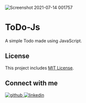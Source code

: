 ![Screenshot 2021-07-14 001757](https://user-images.githubusercontent.com/73248007/125508214-53540bee-5d04-4967-88d0-5e963a2a0309.png)

# ToDo-Js
A simple Todo made using JavaScript.

## License
This project includes [MIT License](/LICENSE).

## Connect with me
<a href="https://github.com/jatiinyadav" target="_blank">
<img src=https://img.shields.io/badge/github-%2324292e.svg?&style=for-the-badge&logo=github&logoColor=white alt=github style="margin-bottom: 5px;" />
</a>
<a href="https://www.linkedin.com/in/jatiinyadav/" target="_blank">
<img src=https://img.shields.io/badge/linkedin-%231E77B5.svg?&style=for-the-badge&logo=linkedin&logoColor=white alt=linkedin style="margin-bottom: 5px;" />
</a>
